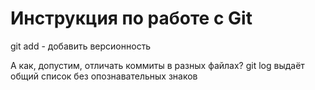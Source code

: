  # Инструкция по работе с Git
git add - добавить версионность
















 А как, допустим, отличать коммиты в разных файлах?
git log выдаёт общий список без опознавательных знаков